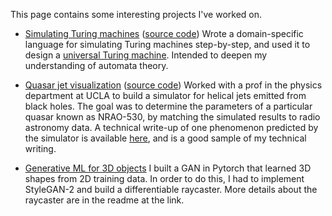 This page contains some interesting projects I've worked on.

- [Simulating Turing machines](https://research.ftlsid.com/Computation/Simulating+Turing+machines) ([source code](https://github.com/sidmani/turing))
Wrote a domain-specific language for simulating Turing machines step-by-step, and used it to design a [universal Turing machine](https://research.ftlsid.com/Computation/Designing+a+universal+Turing+machine). Intended to deepen my understanding of automata theory.

- [Quasar jet visualization](https://sidmani.github.io/nrao530/) ([source code](https://github.com/sidmani/nrao530))
Worked with a prof in the physics department at UCLA to build a simulator for helical jets emitted from black holes. The goal was to determine the parameters of a particular quasar known as NRAO-530, by matching the simulated results to radio astronomy data. A technical write-up of one phenomenon predicted by the simulator is available [here](https://github.com/sidmani/nrao530/blob/master/nrao530.pdf), and is a good sample of my technical writing.

- [Generative ML for 3D objects](https://github.com/sidmani/dfr)
I built a GAN in Pytorch that learned 3D shapes from 2D training data. In order to do this, I had to implement StyleGAN-2 and build a differentiable raycaster. More details about the raycaster are in the readme at the link.
